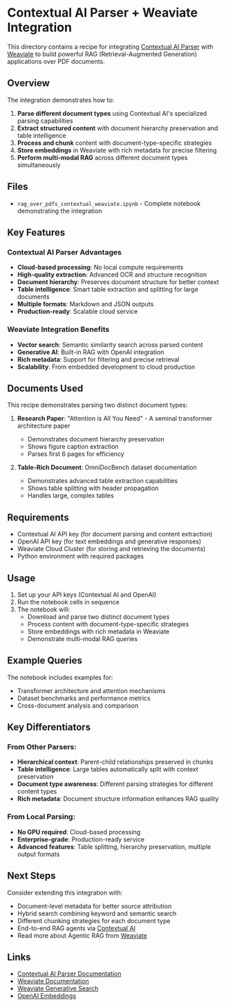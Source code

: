 # Contextual AI Parser + Weaviate Integration

This directory contains a recipe for integrating [Contextual AI Parser](https://docs.contextual.ai/api-reference/parse/parse-file) with [Weaviate](https://weaviate.io/) to build powerful RAG (Retrieval-Augmented Generation) applications over PDF documents.

## Overview

The integration demonstrates how to:

1. **Parse different document types** using Contextual AI's specialized parsing capabilities
2. **Extract structured content** with document hierarchy preservation and table intelligence
3. **Process and chunk** content with document-type-specific strategies
4. **Store embeddings** in Weaviate with rich metadata for precise filtering
5. **Perform multi-modal RAG** across different document types simultaneously

## Files

- `rag_over_pdfs_contextual_weaviate.ipynb` - Complete notebook demonstrating the integration

## Key Features

### Contextual AI Parser Advantages
- **Cloud-based processing**: No local compute requirements
- **High-quality extraction**: Advanced OCR and structure recognition
- **Document hierarchy**: Preserves document structure for better context
- **Table intelligence**: Smart table extraction and splitting for large documents
- **Multiple formats**: Markdown and JSON outputs
- **Production-ready**: Scalable cloud service

### Weaviate Integration Benefits
- **Vector search**: Semantic similarity search across parsed content
- **Generative AI**: Built-in RAG with OpenAI integration
- **Rich metadata**: Support for filtering and precise retrieval
- **Scalability**: From embedded development to cloud production

## Documents Used

This recipe demonstrates parsing two distinct document types:

1. **Research Paper**: "Attention is All You Need" - A seminal transformer architecture paper
   - Demonstrates document hierarchy preservation
   - Shows figure caption extraction
   - Parses first 6 pages for efficiency

2. **Table-Rich Document**: OmniDocBench dataset documentation
   - Demonstrates advanced table extraction capabilities
   - Shows table splitting with header propagation
   - Handles large, complex tables

## Requirements

- Contextual AI API key (for document parsing and content extraction)
- OpenAI API key (for text embeddings and generative responses)
- Weaviate Cloud Cluster (for storing and retrieving the documents)
- Python environment with required packages

## Usage

1. Set up your API keys (Contextual AI and OpenAI)
2. Run the notebook cells in sequence
3. The notebook will:
   - Download and parse two distinct document types
   - Process content with document-type-specific strategies
   - Store embeddings with rich metadata in Weaviate
   - Demonstrate multi-modal RAG queries

## Example Queries

The notebook includes examples for:
- Transformer architecture and attention mechanisms
- Dataset benchmarks and performance metrics
- Cross-document analysis and comparison

## Key Differentiators

### From Other Parsers:
- **Hierarchical context**: Parent-child relationships preserved in chunks
- **Table intelligence**: Large tables automatically split with context preservation
- **Document type awareness**: Different parsing strategies for different content types
- **Rich metadata**: Document structure information enhances RAG quality

### From Local Parsing:
- **No GPU required**: Cloud-based processing
- **Enterprise-grade**: Production-ready service
- **Advanced features**: Table splitting, hierarchy preservation, multiple output formats

## Next Steps

Consider extending this integration with:
- Document-level metadata for better source attribution
- Hybrid search combining keyword and semantic search
- Different chunking strategies for each document type
- End-to-end RAG agents via [Contextual AI](https://docs.contextual.ai/user-guides/beginner-guide)
- Read more about Agentic RAG from [Weaviate](https://weaviate.io/blog/what-is-agentic-rag)

## Links

- [Contextual AI Parser Documentation](https://docs.contextual.ai/api-reference/parse/parse-file)
- [Weaviate Documentation](https://weaviate.io/developers/weaviate)
- [Weaviate Generative Search](https://weaviate.io/developers/weaviate/search/generative)
- [OpenAI Embeddings](https://platform.openai.com/docs/guides/embeddings)